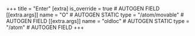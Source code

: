 +++
title = "Enter"
[extra]
is_override = true # AUTOGEN FIELD
[[extra.args]]
name = "O" # AUTOGEN STATIC
type = "/atom/movable" # AUTOGEN FIELD
[[extra.args]]
name = "oldloc" # AUTOGEN STATIC
type = "/atom" # AUTOGEN FIELD
+++